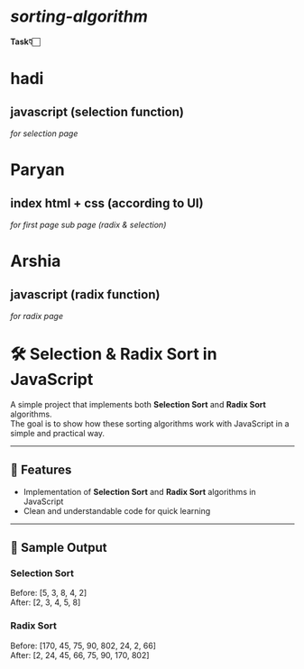 # *sorting-algorithm*
**Task👇🏻**



# hadi
  ## javascript (selection function)
  *for selection page*



# Paryan
  ## index html + css (according to UI)
  
  *for first page*
  *sub page (radix & selection)*

# Arshia 
  ## javascript (radix function)
  *for radix page*


# 🛠️ Selection & Radix Sort in JavaScript

A simple project that implements both **Selection Sort** and **Radix Sort** algorithms.  
The goal is to show how these sorting algorithms work with JavaScript in a simple and practical way.

---

## 📌 Features

- Implementation of **Selection Sort** and **Radix Sort** algorithms in JavaScript  
- Clean and understandable code for quick learning  

---

## 🔎 Sample Output

### **Selection Sort**
Before: [5, 3, 8, 4, 2]  
After: [2, 3, 4, 5, 8]

### **Radix Sort**
Before: [170, 45, 75, 90, 802, 24, 2, 66]  
After: [2, 24, 45, 66, 75, 90, 170, 802]


